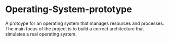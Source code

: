 # Operating-System-prototype

A protoype for an operating system that manages resources and processes. The main focus of the project is to build a correct architecture that simulates a real operating system.
